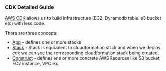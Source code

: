 ### CDK Detailed Guide

[AWS CDK](https://docs.aws.amazon.com/cdk/v2/guide/home.html) allows us to build infrastructure (EC2, Dynamodb table. s3 bucket etc) with less code.



There are three concepts 
* [App](../cdk/cdk-serverless.ts#L6) - defines one or more stacks
* [Stack](../cdk/lib/cdk-serverless-stack.ts#L5) - Stack is equivalent to cloudformation stack and when we deploy cdk we can see the corresponding cloudformation stack being created.
* [Construct](../cdk/lib/cdk-serverless-stack.ts#L9) - defines one or more concrete AWS Reources like S3 bucket, EC2 instance, VPC etc



